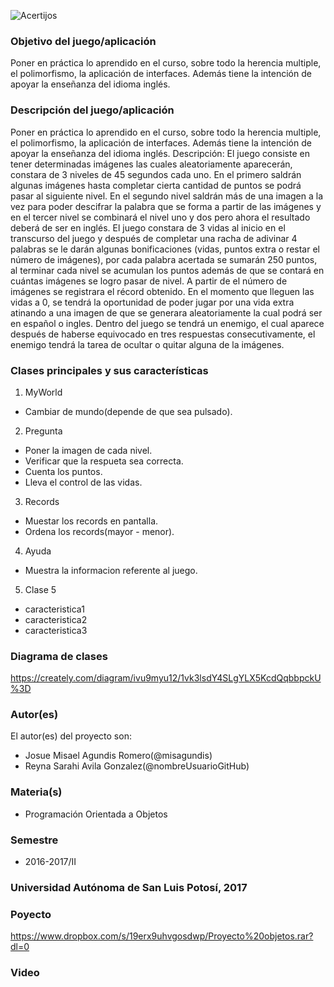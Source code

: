 ![Acertijos](https://scontent.fgdl4-1.fna.fbcdn.net/v/t34.0-12/18600615_1601985876532058_1837571774_n.jpg?oh=58740481588e377b65ffa910b5be758f&oe=592D7BBC)

### Objetivo del juego/aplicación
Poner en práctica lo aprendido en el curso, sobre todo la herencia multiple,  el polimorfismo, la aplicación de interfaces. 
Además tiene la intención de apoyar la enseñanza del idioma inglés.

### Descripción del juego/aplicación
Poner en práctica lo aprendido en el curso, sobre todo la herencia multiple,  el polimorfismo, la aplicación de interfaces. 
Además tiene la intención de apoyar la enseñanza del idioma inglés. 
Descripción: El juego consiste en tener determinadas imágenes las cuales aleatoriamente aparecerán, constara de 3 niveles de 45 segundos cada uno. En el primero saldrán algunas imágenes hasta completar cierta cantidad de puntos se podrá pasar al siguiente nivel. En el segundo nivel saldrán más de una imagen a la vez para poder descifrar la palabra que se forma a partir de las imágenes y en el tercer  nivel se combinará el nivel uno y dos pero ahora el resultado deberá de ser en inglés. El juego constara de 3 vidas al inicio en el transcurso del juego y después de completar una racha de adivinar 4 palabras se le darán algunas bonificaciones (vidas, puntos extra o restar el número de imágenes), por cada palabra acertada se sumarán 250 puntos, al terminar cada nivel se acumulan los puntos además de que se contará en cuántas imágenes se logro pasar de nivel. A partir de el número de imágenes se registrara el récord obtenido. 
En el momento que lleguen las vidas a 0, se tendrá la oportunidad de poder jugar por una vida extra atinando a una imagen de que se generara aleatoriamente la cual podrá ser en español o ingles. 
Dentro del juego se tendrá un enemigo, el cual aparece después de haberse equivocado en tres respuestas consecutivamente, el enemigo tendrá la tarea de ocultar o quitar alguna de la imágenes.

### Clases principales y sus características
1. MyWorld
* Cambiar de mundo(depende de que sea pulsado).

2. Pregunta
* Poner la imagen de cada nivel.
* Verificar que la respueta sea correcta.
* Cuenta los puntos.
* Lleva el control de las vidas.

3. Records
* Muestar los records en pantalla.
* Ordena los records(mayor - menor).

4. Ayuda
* Muestra la informacion referente al juego.

5. Clase 5
* caracteristica1
* caracteristica2
* caracteristica3

### Diagrama de clases
https://creately.com/diagram/ivu9myu12/1vk3lsdY4SLgYLX5KcdQqbbpckU%3D

### Autor(es)
El autor(es) del proyecto son:
- Josue Misael Agundis Romero(@misagundis)
- Reyna Sarahi Avila Gonzalez(@nombreUsuarioGitHub)

### Materia(s)
- Programación Orientada a Objetos

### Semestre
- 2016-2017/II

### Universidad Autónoma de San Luis Potosí, 2017
### Poyecto
 https://www.dropbox.com/s/19erx9uhvgosdwp/Proyecto%20objetos.rar?dl=0

### Video
